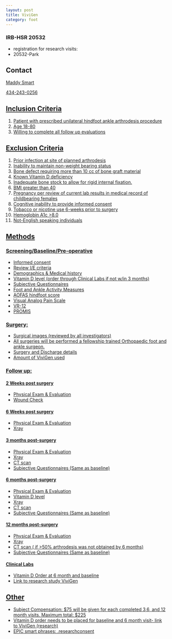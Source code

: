 ```yaml
---
layout: post
title: ViviGen
category: foot
---
```


### IRB-HSR 20532
- registration for research visits: 
- 20532-Park

## Contact

<a href="mailto:MMS4AW@hscmail.mcc.virginia.edu">Maddy Smart

434-243-0256

## Inclusion Criteria

1.  Patient with prescribed unilateral hindfoot ankle arthrodesis procedure
2.	Age 18-80
3.	Willing to complete all follow up evaluations


## Exclusion Criteria

1.	Prior infection at site of planned arthrodesis
2.	Inability to maintain non-weight bearing status 
3.	Bone defect requiring more than 10 cc of bone graft material
4.	Known Vitamin D deficiency
5.	Inadequate bone stock to allow for rigid internal fixation.
6.	BMI greater than 40
7.  Pregnancy per review of current lab results in medical record of childbearing females
8.  Cognitive inability to provide informed consent
9.  Tobacco or nicotine use 6-weeks prior to surgery
10. Hemoglobin A1c >8.0
11. Not-English speaking individuals

## Methods

###	Screening/Baseline/Pre-operative
- Informed consent
- Review I/E criteria
- Demographics & Medical history
- Vitamin D level (order through Clinical Labs if not w/in 3 months)
- Subjective Questionnaires
- Foot and Ankle Activity Measures
- AOFAS hindfoot score
- Visual Analog Pain Scale
- VR-12
- PROMIS

### Surgery: 
- Surgical images (reviewed by all investigators)
- All surgeries will be performed a fellowship trained Orthopaedic foot and ankle surgeon.  
- Surgery and Discharge details
- Amount of ViviGen used

### Follow up: 
#### 2 Weeks post surgery
- Physical Exam & Evaluation
- Wound Check  

#### 6 Weeks post surgery
- Physical Exam & Evaluation
- Xray

#### 3 months post-surgery
- Physical Exam & Evaluation
- Xray
- CT scan
- Subjective Questionnaires (Same as baseline)

#### 6 months post-surgery
- Physical Exam & Evaluation
- Vitamin D level
- Xray
- CT scan
- Subjective Questionnaires (Same as baseline)

#### 12 months post-surgery
- Physical Exam & Evaluation
- Xray
- CT scan ( if >50% arthrodesis was not obtained by 6 months)
- Subjective Questionnaires (Same as baseline)



#### Clinical Labs
- Vitamin D Order at 6 month and baseline
- Link to research study ViviGen


## Other

- Subject Compensation: $75 will be given for each completed 3,6, and 12 month visits. Maximum total: $225
- Vitamin D order needs to be placed for baseline and 6 month visit- link to ViviGen (research)
- EPIC smart phrases: .researchconsent
